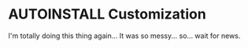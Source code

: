 # AUTOINSTALL Customization
I'm totally doing this thing again... It was so messy... so... wait for news.




